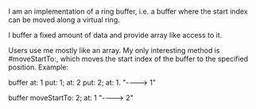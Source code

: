 I am an implementation of a ring buffer, i.e. a buffer where the start index can be moved along a virtual ring.

I buffer a fixed amount of data and provide array like access to it.

Users use me mostly like an array. My only interesting method is #moveStartTo:, which moves the start index of the buffer to the specified position. Example:

buffer
	at: 1 put: 1;
	at: 2 put: 2;
	at: 1. "----> 1"
	
buffer
	moveStartTo: 2;
	at: 1 "----> 2"
